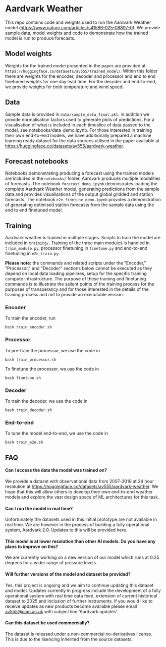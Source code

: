 # Aardvark Weather

This repo contains code and weights used to run the Aardvark Weather model (https://www.nature.com/articles/s41586-025-08897-0). We provide sample data, model weights and code to demonstrate how the trained model is run to produce forecasts. 

## Model weights
Weights for the trained model presented in the paper are provided at `https://huggingface.co/datasets/av555/trained_model/`.
Within this folder there are weights for the encoder, decoder and processor and end to end finetuned weights for one day lead time.
For the decoder and end-to-end, we provide weights for both temperature and wind speed. 

## Data
Sample data is provided in `data/sample_data_final.pkl`. In addition we provide normalisation factors used to generate plots of predictions. For a visualisation of what is included in each timeslice of data passed to the model, see notebooks/data_demo.ipynb. For those interested in training their own end-to-end models, we have additionally prepared a machine learning ready dataset for the data sources utilised in the paper available at https://huggingface.co/datasets/av555/aardvark-weather. 

## Forecast notebooks
Notebooks demonstrating producing a forecast using the trained models are included in the `notebooks/` folder.
Aardvark produces multiple modalities of forecasts.
The notebook `forecast_demo.ipynb` demonstrates loading the complete Aardvark Weather model, generating predictions from the sample data and provides visualisations of the output global gridded and station forecasts.
The notebook `e2e_finetune_demo.ipynb` provides a demonstration of generating optimised station forecasts from the sample data using the end to end finetuned model.

## Training
Aardvark weather is trained in multiple stages.
Scripts to train the model are included in `training/`.
Training of the three main modules is handled in `train_module.py`, processor finetuning in `finetune.py` and end-to-end finetuning in `e2e_train.py`.

__Please note:__ the commands and related scripts under the "Encoder," "Processor," and "Decoder" sections below cannot be executed as they depend on local data loading pipelines, setup for the specific training compute infrastructure. The purpose of these training and finetuning commands is to illustrate the salient points of the training process for the purposes of transperancy and for those interested in the details of the training process and not to provide an executable version.

### Encoder
To train the encoder, run
```
bash train_encoder.sh
```

### Processor
To pre-train the processor, we use the code in
```
bash train_processor.sh
```

To finetune the processor, we use the code in
```
bash finetune.sh
```

### Decoder
To train the decoder, we use the code in
```
bash train_decoder.sh
```

### End-to-end
To tune the model end-to-end, we use the code in
```
bash train_e2e.sh
```
## FAQ

#### Can I access the data the model was trained on?
We provide a dataset with observational data from 2007-2019 at 24 hour resolution at https://huggingface.co/datasets/av555/aardvark-weather. We hope that this will allow others to develop their own end-to-end weather models and explore the vast design space of ML architectures for this task. 

#### Can I run the model in real time? 
Unfortunately the datasets used in this initial prototype are not available in real time. We are however in the process of building a fully operational system, Aardvark 2.0. Updates to this will be provided here.  

#### This model is at lower resolution than other AI models. Do you have any plans to improve on this?
We are currently working on a new version of our model which runs at 0.25 degrees for a wider range of pressure levels. 

#### Will further versions of the model and dataset be provided?

Yes, this project is ongoing and we aim to continue updating this dataset and model. Updates currently in progress include the development of a fully operational system with real time data feed, extension of current historical dataset to 2025 and inclusion of further instruments. If you would like to receive updates as new products become available please email av555@cam.ac.uk with subject line 'Aardvark updates'.

#### Can this dataset be used commercially?

The dataset is released under a non-commercial no-derivatives license. This is due to the lisencing inherited from the source datasets.
